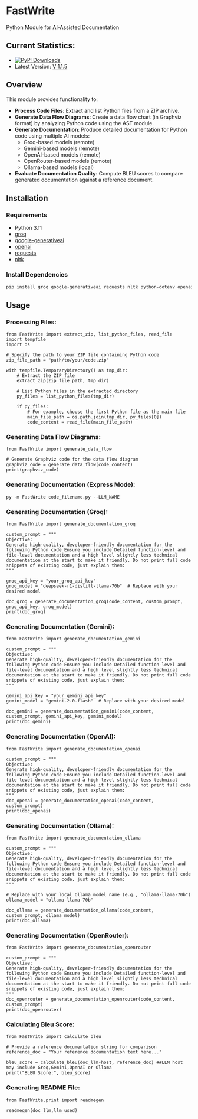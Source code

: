 # FastWrite
Python Module for AI-Assisted Documentation 

## Current Statistics:
- [![PyPI Downloads](https://static.pepy.tech/badge/fastwrite)](https://pepy.tech/projects/fastwrite)
- Latest Version: [V 1.1.5](https://pypi.org/project/FastWrite)

## Overview
This module provides functionality to:
- **Process Code Files**: Extract and list Python files from a ZIP archive.
- **Generate Data Flow Diagrams**: Create a data flow chart (in Graphviz format) by analyzing Python code using the AST module.
- **Generate Documentation**: Produce detailed documentation for Python code using multiple AI models:
  - Groq-based models (remote)
  - Gemini-based models (remote)
  - OpenAI-based models (remote)
  - OpenRouter-based models (remote)
  - Ollama-based models (local)
- **Evaluate Documentation Quality**: Compute BLEU scores to compare generated documentation against a reference document.


## Installation

### Requirements
- Python 3.11
- [groq](https://pypi.org/project/groq/)
- [google-generativeai](https://pypi.org/project/google-generativeai/)
- [openai](https://pypi.org/project/openai/)
- [requests](https://pypi.org/project/requests/)
- [nltk](https://pypi.org/project/nltk/)

### Install Dependencies
```bash
pip install groq google-generativeai requests nltk python-dotenv openai
```

## Usage

### Processing Files:
```
from FastWrite import extract_zip, list_python_files, read_file
import tempfile
import os

# Specify the path to your ZIP file containing Python code
zip_file_path = "path/to/your/code.zip"

with tempfile.TemporaryDirectory() as tmp_dir:
    # Extract the ZIP file
    extract_zip(zip_file_path, tmp_dir)
    
    # List Python files in the extracted directory
    py_files = list_python_files(tmp_dir)
    
    if py_files:
        # For example, choose the first Python file as the main file
        main_file_path = os.path.join(tmp_dir, py_files[0])
        code_content = read_file(main_file_path)

```

### Generating Data Flow Diagrams:

```
from FastWrite import generate_data_flow

# Generate Graphviz code for the data flow diagram
graphviz_code = generate_data_flow(code_content)
print(graphviz_code)

```

### Generating Documentation (Express Mode):
```
py -m FastWrite code_filename.py --LLM_NAME
```


### Generating Documentation (Groq):

```
from FastWrite import generate_documentation_groq

custom_prompt = """
Objective:
Generate high-quality, developer-friendly documentation for the following Python code Ensure you include Detailed function-level and file-level documentation and a high level slightly less technical documentation at the start to make it friendly. Do not print full code snippets of existing code, just explain them:
"""

groq_api_key = "your_groq_api_key"
groq_model = "deepseek-r1-distill-llama-70b"  # Replace with your desired model

doc_groq = generate_documentation_groq(code_content, custom_prompt, groq_api_key, groq_model)
print(doc_groq)

```

### Generating Documentation (Gemini):

```
from FastWrite import generate_documentation_gemini

custom_prompt = """
Objective:
Generate high-quality, developer-friendly documentation for the following Python code Ensure you include Detailed function-level and file-level documentation and a high level slightly less technical documentation at the start to make it friendly. Do not print full code snippets of existing code, just explain them:
"""

gemini_api_key = "your_gemini_api_key"
gemini_model = "gemini-2.0-flash"  # Replace with your desired model

doc_gemini = generate_documentation_gemini(code_content, custom_prompt, gemini_api_key, gemini_model)
print(doc_gemini)

```

### Generating Documentation (OpenAI):

```
from FastWrite import generate_documentation_openai

custom_prompt = """
Objective:
Generate high-quality, developer-friendly documentation for the following Python code Ensure you include Detailed function-level and file-level documentation and a high level slightly less technical documentation at the start to make it friendly. Do not print full code snippets of existing code, just explain them:
"""
doc_openai = generate_documentation_openai(code_content, custom_prompt)
print(doc_openai)

```

### Generating Documentation (Ollama):

```
from FastWrite import generate_documentation_ollama

custom_prompt = """
Objective:
Generate high-quality, developer-friendly documentation for the following Python code Ensure you include Detailed function-level and file-level documentation and a high level slightly less technical documentation at the start to make it friendly. Do not print full code snippets of existing code, just explain them:
"""

# Replace with your local Ollama model name (e.g., "ollama-llama-70b")
ollama_model = "ollama-llama-70b"

doc_ollama = generate_documentation_ollama(code_content, custom_prompt, ollama_model)
print(doc_ollama)

```

### Generating Documentation (OpenRouter):

```
from FastWrite import generate_documentation_openrouter

custom_prompt = """
Objective:
Generate high-quality, developer-friendly documentation for the following Python code Ensure you include Detailed function-level and file-level documentation and a high level slightly less technical documentation at the start to make it friendly. Do not print full code snippets of existing code, just explain them:
"""
doc_openrouter = generate_documentation_openrouter(code_content, custom_prompt)
print(doc_openrouter)

```

### Calculating Bleu Score:

```
from FastWrite import calculate_bleu

# Provide a reference documentation string for comparison
reference_doc = "Your reference documentation text here..."

bleu_score = calculate_bleu(doc_llm-host, reference_doc) ##LLM host may include Groq,Gemini,OpenAI or Ollama
print("BLEU Score:", bleu_score)

```

### Generating README File:

```
from FastWrite.print import readmegen

readmegen(doc_llm,llm_used)
```
